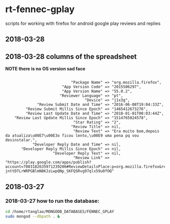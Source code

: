 # rt-fennec-gplay
scripts for working with firefox for android google play reviews and replies

## 2018-03-28
## 2018-03-28 columns of the spreadsheet

**NOTE there is no OS version sad face**

```

                             "Package Name" => "org.mozilla.firefox",
                         "App Version Code" => "2015506297",
                         "App Version Name" => "55.0.2",
                        "Reviewer Language" => "pt",
                                   "Device" => "j1x3g",
              "Review Submit Date and Time" => "2016-06-08T19:04:33Z",
         "Review Submit Millis Since Epoch" => "1465412673276",
         "Review Last Update Date and Time" => "2018-01-01T00:03:44Z",
    "Review Last Update Millis Since Epoch" => "1514765024578",
                              "Star Rating" => "2",
                             "Review Title" => nil,
                              "Review Text" => "Era muito bom,depois da atualiza\u00E7\u00E3o ficou lento,\u00E9 uma pena pq vou desinstalar.",
            "Developer Reply Date and Time" => nil,
       "Developer Reply Millis Since Epoch" => nil,
                     "Developer Reply Text" => nil,
                              "Review Link" => "https://play.google.com/apps/publish?account=7083182635971239206#ReviewDetailsPlace:p=org.mozilla.firefox&reviewid=gp:AOqpTOF0Hj5dChztXiSpcu6Wt8Bs77n_lXIA7d-jnttD7LrWRPGBlmN8KJzLwpQNp_SKFQSRvg97qlx59u0fOQ"
```
## 2018-03-27

### 2018-03-27 how to run the database:

```bash
cd /home/rtanglao/MONGODB_DATABASES/FENNEC_GPLAY
sudo mongod --dbpath . &
```


